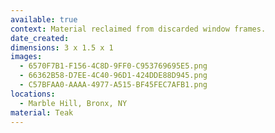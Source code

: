 ```yaml
---
available: true
context: Material reclaimed from discarded window frames.
date_created:
dimensions: 3 x 1.5 x 1
images:
  - 6570F7B1-F156-4C8D-9FF0-C953769695E5.png
  - 66362B58-D7EE-4C40-96D1-424DDE88D945.png
  - C57BFAA0-AAAA-4977-A515-BF45FEC7AFB1.png
locations:
  - Marble Hill, Bronx, NY
material: Teak
---
```

